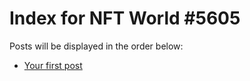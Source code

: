 # Index for NFT World #5605
Posts will be displayed in the order below:

- [Your first post](./001-first.md)

